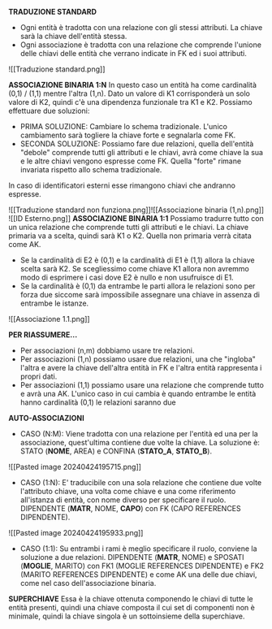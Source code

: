 **TRADUZIONE STANDARD**
- Ogni entità è tradotta con una relazione con gli stessi attributi. La chiave sarà la chiave dell'entità stessa.
- Ogni associazione è tradotta con una relazione che comprende l'unione delle chiavi delle entità che verrano indicate in FK ed i suoi attributi.

![[Traduzione standard.png]]

**ASSOCIAZIONE BINARIA 1:N**
In questo caso un entità ha come cardinalità (0,1) / (1,1) mentre l'altra (1,n).
Dato un valore di K1 corrisponderà un solo valore di K2, quindi c'è una dipendenza funzionale tra K1 e K2. Possiamo effettuare due soluzioni:
- PRIMA SOLUZIONE: Cambiare lo schema tradizionale. L'unico cambiamento sarà togliere la chiave forte e segnalarla come FK. 
- SECONDA SOLUZIONE: Possiamo fare due relazioni, quella dell'entità "debole" comprende tutti gli attributi e le chiavi, avrà come chiave la sua e le altre chiavi vengono espresse come FK. Quella "forte" rimane invariata rispetto allo schema tradizionale.

In caso di identificatori esterni esse rimangono chiavi che andranno espresse.

![[Traduzione standard non funziona.png]]![[Associazione binaria (1,n).png]]
![[ID Esterno.png]]
**ASSOCIAZIONE BINARIA 1:1**
Possiamo tradurre tutto con un unica relazione che comprende tutti gli attributi e le chiavi. La chiave primaria va a scelta, quindi sarà K1 o K2. Quella non primaria verrà citata come AK. 
- Se la cardinalità di E2 è (0,1) e la cardinalità di E1 è (1,1) allora la chiave scelta sarà K2. Se scegliessimo come chiave K1 allora non avremmo modo di esprimere i casi dove E2 è nullo e non usufruisce di E1.
- Se la cardinalità è (0,1) da entrambe le parti allora le relazioni sono per forza due siccome sarà impossibile assegnare una chiave in assenza di entrambe le istanze.

![[Associazione 1.1.png]]

**PER RIASSUMERE...**
- Per associazioni (n,m) dobbiamo usare tre relazioni.
- Per associazioni (1,n) possiamo usare due relazioni, una che "ingloba" l'altra e avere la chiave dell'altra entità in FK e l'altra entità rappresenta i propri dati.
- Per associazioni (1,1) possiamo usare una relazione che comprende tutto e avrà una AK. L'unico caso in cui cambia è quando entrambe le entità hanno cardinalità (0,1) le relazioni saranno due

**AUTO-ASSOCIAZIONI**
- CASO (N:M): Viene tradotta con una relazione per l'entità ed una per la associazione, quest'ultima contiene due volte la chiave. La soluzione è: STATO (**NOME**, AREA) e CONFINA        (**STATO_A**, **STATO_B**).

![[Pasted image 20240424195715.png]]

- CASO (1:N): E' traducibile con una sola relazione che contiene due volte l'attributo chiave, una volta come chiave e una come riferimento all'istanza di entità, con nome diverso per specificare il ruolo. DIPENDENTE (**MATR**, NOME, **CAPO**) con FK (CAPO REFERENCES DIPENDENTE).

![[Pasted image 20240424195933.png]]

- CASO (1:1): Su entrambi i rami è meglio specificare il ruolo, conviene la soluzione a due relazioni. DIPENDENTE (**MATR**, NOME) e SPOSATI (**MOGLIE**, MARITO) con FK1 (MOGLIE REFERENCES DIPENDENTE) e FK2 (MARITO REFERENCES DIPENDENTE) e come AK una delle due chiavi, come nel caso dell'associazione binaria.

**SUPERCHIAVE**
Essa è la chiave ottenuta componendo le chiavi di tutte le entità presenti, quindi una chiave composta il cui set di componenti non è minimale, quindi la chiave singola è un sottoinsieme della superchiave.